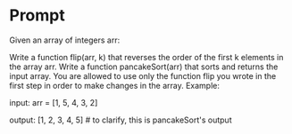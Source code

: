 # Prompt
Given an array of integers arr:

Write a function flip(arr, k) that reverses the order of the first k elements in the array arr.
Write a function pancakeSort(arr) that sorts and returns the input array. You are allowed to use only the function flip you wrote in the first step in order to make changes in the array.
Example:

input:  arr = [1, 5, 4, 3, 2]

output: [1, 2, 3, 4, 5] # to clarify, this is pancakeSort's output